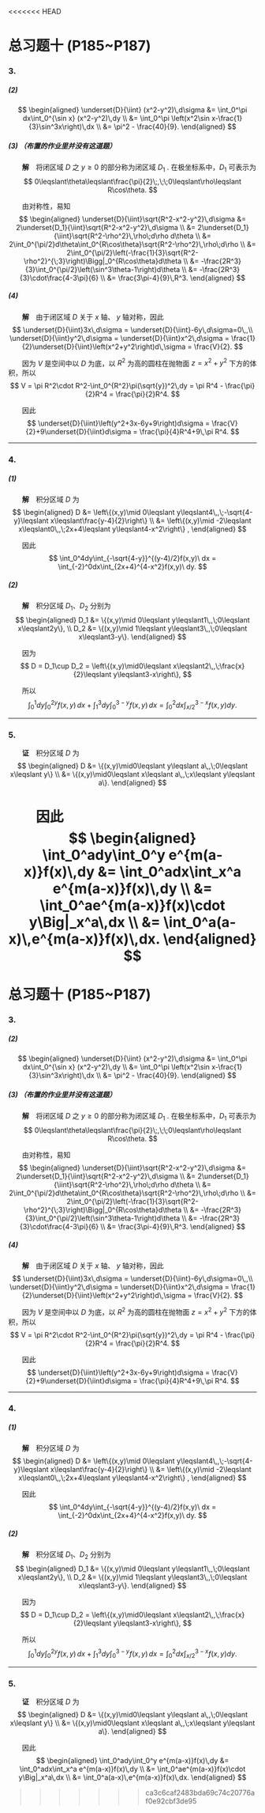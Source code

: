 <<<<<<< HEAD
# 总习题十 (P185~P187)

### 3.

##### (2)

$$
    \begin{aligned}
        \underset{D}{\iint} (x^2-y^2)\,d\sigma &= \int_0^\pi dx\int_0^{\sin x} (x^2-y^2)\,dy \\
        &= \int_0^\pi \left(x^2\sin x-\frac{1}{3}\sin^3x\right)\,dx \\
        &= \pi^2 - \frac{40}{9}.
    \end{aligned}
$$

##### (3) （布置的作业里并没有这道题）

&emsp;&emsp;**解**&emsp;将闭区域 $D$ 之 $y\geqslant0$ 的部分称为闭区域 $D_1$ . 在极坐标系中，$D_1$ 可表示为
$$
    0\leqslant\theta\leqslant\frac{\pi}{2}\;,\;\;0\leqslant\rho\leqslant R\cos\theta.
$$

&emsp;&emsp;由对称性，易知
$$
    \begin{aligned}
        \underset{D}{\iint}\sqrt{R^2-x^2-y^2}\,d\sigma
        &= 2\underset{D_1}{\iint}\sqrt{R^2-x^2-y^2}\,d\sigma \\
        &= 2\underset{D_1}{\iint}\sqrt{R^2-\rho^2}\,\rho\;d\rho d\theta  \\
        &= 2\int_0^{\pi/2}d\theta\int_0^{R\cos\theta}\sqrt{R^2-\rho^2}\,\rho\;d\rho \\
        &= 2\int_0^{\pi/2}\left(-\frac{1}{3}\sqrt{R^2-\rho^2}^{\;3}\right)\Bigg|_0^{R\cos\theta}d\theta \\
        &= -\frac{2R^3}{3}\int_0^{\pi/2}\left(\sin^3\theta-1\right)d\theta \\
        &= -\frac{2R^3}{3}\cdot\frac{4-3\pi}{6} \\
        &= \frac{3\pi-4}{9}\,R^3.
    \end{aligned}
$$

##### (4)

&emsp;&emsp;**解**&emsp;由于闭区域 $D$ 关于 $x$ 轴、 $y$ 轴对称，因此
$$
    \underset{D}{\iint}3x\,d\sigma = \underset{D}{\iint}-6y\,d\sigma=0\,,\\
    \underset{D}{\iint}y^2\,d\sigma = \underset{D}{\iint}x^2\,d\sigma = \frac{1}{2}\underset{D}{\iint}\left(x^2+y^2\right)d\,\sigma = \frac{V}{2}.
$$

&emsp;&emsp;因为 $V$ 是空间中以 $D$ 为底，以 $R^2$ 为高的圆柱在抛物面 $z=x^2+y^2$ 下方的体积，所以
$$
    V = \pi R^2\cdot R^2-\int_0^{R^2}\pi(\sqrt{y})^2\,dy = \pi R^4 - \frac{\pi}{2}R^4 = \frac{\pi}{2}R^4.
$$

&emsp;&emsp;因此
$$
    \underset{D}{\iint}\left(y^2+3x-6y+9\right)d\sigma = \frac{V}{2}+9\underset{D}{\iint}d\sigma = \frac{\pi}{4}R^4+9\,\pi R^4.
$$


---

### 4.

##### (1)

&emsp;&emsp;**解**&emsp;积分区域 $D$ 为
$$
    \begin{aligned}
        D &= \left\{(x,y)\mid 0\leqslant y\leqslant4\,,\;-\sqrt{4-y}\leqslant x\leqslant\frac{y-4}{2}\right\} \\
        &= \left\{(x,y)\mid -2\leqslant x\leqslant0\,,\;2x+4\leqslant y\leqslant4-x^2\right\} ,
    \end{aligned}
$$

&emsp;&emsp;因此
$$
    \int_0^4dy\int_{-\sqrt{4-y}}^{(y-4)/2}f(x,y)\ dx = \int_{-2}^0dx\int_{2x+4}^{4-x^2}f(x,y)\ dy.
$$

##### (2)

&emsp;&emsp;**解**&emsp;积分区域 $D_1$、$D_2$ 分别为
$$
    \begin{aligned}
        D_1 &= \{(x,y)\mid 0\leqslant y\leqslant1\,,\;0\leqslant x\leqslant2y\}, \\
        D_2 &= \{(x,y)\mid 1\leqslant y\leqslant3\,,\;0\leqslant x\leqslant3-y\}.
    \end{aligned}
$$

&emsp;&emsp;因为
$$
    D = D_1\cup D_2 = \left\{(x,y)\mid0\leqslant x\leqslant2\,,\;\frac{x}{2}\leqslant y\leqslant3-x\right\},
$$

&emsp;&emsp;所以
$$
    \int_0^1dy\int_0^{2y}f(x,y)\,dx+\int_1^3dy\int_0^{3-y}f(x,y)\,dx=\int_0^2dx\int_{x/2}^{3-x}f(x,y)dy.
$$

---

### 5.

&emsp;&emsp;**证**&emsp;积分区域 $D$ 为
$$
    \begin{aligned}
        D &= \{(x,y)\mid0\leqslant y\leqslant a\,,\;0\leqslant x\leqslant y\} \\
        &= \{(x,y)\mid0\leqslant x\leqslant a\,,\;x\leqslant y\leqslant a\}.
    \end{aligned}
$$

&emsp;&emsp;因此
$$
    \begin{aligned}
        \int_0^ady\int_0^y e^{m(a-x)}f(x)\,dy
        &= \int_0^adx\int_x^a e^{m(a-x)}f(x)\,dy \\
        &= \int_0^ae^{m(a-x)}f(x)\cdot y\Big|_x^a\,dx \\
        &= \int_0^a(a-x)\,e^{m(a-x)}f(x)\,dx.
    \end{aligned}
$$
=======
# 总习题十 (P185~P187)

### 3.

##### (2)

$$
    \begin{aligned}
        \underset{D}{\iint} (x^2-y^2)\,d\sigma &= \int_0^\pi dx\int_0^{\sin x} (x^2-y^2)\,dy \\
        &= \int_0^\pi \left(x^2\sin x-\frac{1}{3}\sin^3x\right)\,dx \\
        &= \pi^2 - \frac{40}{9}.
    \end{aligned}
$$

##### (3) （布置的作业里并没有这道题）

&emsp;&emsp;**解**&emsp;将闭区域 $D$ 之 $y\geqslant0$ 的部分称为闭区域 $D_1$ . 在极坐标系中，$D_1$ 可表示为
$$
    0\leqslant\theta\leqslant\frac{\pi}{2}\;,\;\;0\leqslant\rho\leqslant R\cos\theta.
$$

&emsp;&emsp;由对称性，易知
$$
    \begin{aligned}
        \underset{D}{\iint}\sqrt{R^2-x^2-y^2}\,d\sigma
        &= 2\underset{D_1}{\iint}\sqrt{R^2-x^2-y^2}\,d\sigma \\
        &= 2\underset{D_1}{\iint}\sqrt{R^2-\rho^2}\,\rho\;d\rho d\theta  \\
        &= 2\int_0^{\pi/2}d\theta\int_0^{R\cos\theta}\sqrt{R^2-\rho^2}\,\rho\;d\rho \\
        &= 2\int_0^{\pi/2}\left(-\frac{1}{3}\sqrt{R^2-\rho^2}^{\;3}\right)\Bigg|_0^{R\cos\theta}d\theta \\
        &= -\frac{2R^3}{3}\int_0^{\pi/2}\left(\sin^3\theta-1\right)d\theta \\
        &= -\frac{2R^3}{3}\cdot\frac{4-3\pi}{6} \\
        &= \frac{3\pi-4}{9}\,R^3.
    \end{aligned}
$$

##### (4)

&emsp;&emsp;**解**&emsp;由于闭区域 $D$ 关于 $x$ 轴、 $y$ 轴对称，因此
$$
    \underset{D}{\iint}3x\,d\sigma = \underset{D}{\iint}-6y\,d\sigma=0\,,\\
    \underset{D}{\iint}y^2\,d\sigma = \underset{D}{\iint}x^2\,d\sigma = \frac{1}{2}\underset{D}{\iint}\left(x^2+y^2\right)d\,\sigma = \frac{V}{2}.
$$

&emsp;&emsp;因为 $V$ 是空间中以 $D$ 为底，以 $R^2$ 为高的圆柱在抛物面 $z=x^2+y^2$ 下方的体积，所以
$$
    V = \pi R^2\cdot R^2-\int_0^{R^2}\pi(\sqrt{y})^2\,dy = \pi R^4 - \frac{\pi}{2}R^4 = \frac{\pi}{2}R^4.
$$

&emsp;&emsp;因此
$$
    \underset{D}{\iint}\left(y^2+3x-6y+9\right)d\sigma = \frac{V}{2}+9\underset{D}{\iint}d\sigma = \frac{\pi}{4}R^4+9\,\pi R^4.
$$


---

### 4.

##### (1)

&emsp;&emsp;**解**&emsp;积分区域 $D$ 为
$$
    \begin{aligned}
        D &= \left\{(x,y)\mid 0\leqslant y\leqslant4\,,\;-\sqrt{4-y}\leqslant x\leqslant\frac{y-4}{2}\right\} \\
        &= \left\{(x,y)\mid -2\leqslant x\leqslant0\,,\;2x+4\leqslant y\leqslant4-x^2\right\} ,
    \end{aligned}
$$

&emsp;&emsp;因此
$$
    \int_0^4dy\int_{-\sqrt{4-y}}^{(y-4)/2}f(x,y)\ dx = \int_{-2}^0dx\int_{2x+4}^{4-x^2}f(x,y)\ dy.
$$

##### (2)

&emsp;&emsp;**解**&emsp;积分区域 $D_1$、$D_2$ 分别为
$$
    \begin{aligned}
        D_1 &= \{(x,y)\mid 0\leqslant y\leqslant1\,,\;0\leqslant x\leqslant2y\}, \\
        D_2 &= \{(x,y)\mid 1\leqslant y\leqslant3\,,\;0\leqslant x\leqslant3-y\}.
    \end{aligned}
$$

&emsp;&emsp;因为
$$
    D = D_1\cup D_2 = \left\{(x,y)\mid0\leqslant x\leqslant2\,,\;\frac{x}{2}\leqslant y\leqslant3-x\right\},
$$

&emsp;&emsp;所以
$$
    \int_0^1dy\int_0^{2y}f(x,y)\,dx+\int_1^3dy\int_0^{3-y}f(x,y)\,dx=\int_0^2dx\int_{x/2}^{3-x}f(x,y)dy.
$$

---

### 5.

&emsp;&emsp;**证**&emsp;积分区域 $D$ 为
$$
    \begin{aligned}
        D &= \{(x,y)\mid0\leqslant y\leqslant a\,,\;0\leqslant x\leqslant y\} \\
        &= \{(x,y)\mid0\leqslant x\leqslant a\,,\;x\leqslant y\leqslant a\}.
    \end{aligned}
$$

&emsp;&emsp;因此
$$
    \begin{aligned}
        \int_0^ady\int_0^y e^{m(a-x)}f(x)\,dy
        &= \int_0^adx\int_x^a e^{m(a-x)}f(x)\,dy \\
        &= \int_0^ae^{m(a-x)}f(x)\cdot y\Big|_x^a\,dx \\
        &= \int_0^a(a-x)\,e^{m(a-x)}f(x)\,dx.
    \end{aligned}
$$
>>>>>>> ca3c6caf2483bda69c74c20776af0e92cbf3de95
